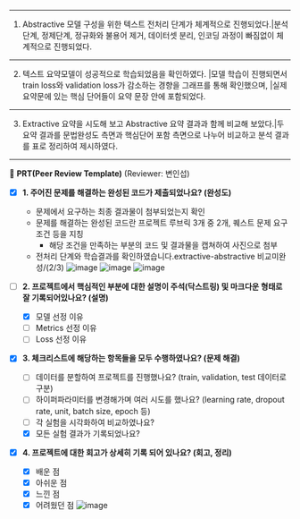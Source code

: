 ----------------------------------------------------------------------------------------------------------------------------------------------------------------------
1. Abstractive 모델 구성을 위한 텍스트 전처리 단계가 체계적으로 진행되었다.|분석단계, 정제단계, 정규화와 불용어 제거, 데이터셋 분리, 인코딩 과정이 빠짐없이 체계적으로 진행되었다.
---------------------------------------------------------------------------------------------------------------------------------------------------------------------
2. 텍스트 요약모델이 성공적으로 학습되었음을 확인하였다. |모델 학습이 진행되면서 train loss와 validation loss가 감소하는 경향을 그래프를 통해 확인했으며,
                                                   |실제 요약문에 있는 핵심 단어들이 요약 문장 안에 포함되었다.
-------------------------------------------------------------------------------------------------------------------------------------------------------------------------
3. Extractive 요약을 시도해 보고 Abstractive 요약 결과과 함께 비교해 보았다.|두 요약 결과를 문법완성도 측면과 핵심단어 포함 측면으로 나누어 비교하고 분석 결과를 표로 정리하여 제시하였다.
--------------------------------------------------------------------------------------------------------------------------------------------------------------------------
	


🔑 **PRT(Peer Review Template)**
(Reviewer: 변인섭)

- [x]  **1. 주어진 문제를 해결하는 완성된 코드가 제출되었나요? (완성도)**
    - 문제에서 요구하는 최종 결과물이 첨부되었는지 확인
    - 문제를 해결하는 완성된 코드란 프로젝트 루브릭 3개 중 2개, 
    퀘스트 문제 요구조건 등을 지칭
        - 해당 조건을 만족하는 부분의 코드 및 결과물을 캡쳐하여 사진으로 첨부
    * 전처리 단계와 학습결과를 확인하였습니다.extractive-abstractive 비교미완성/(2/3)
      ![image](https://github.com/inseopbyeon/aiffel-repo/assets/23303852/b64a56d7-aee6-4c81-a8af-2ef62f623df2)
      ![image](https://github.com/inseopbyeon/aiffel-repo/assets/23303852/61712341-360b-485c-b2dc-44d34c071e3d)
      ![image](https://github.com/inseopbyeon/aiffel-repo/assets/23303852/45024395-7669-4970-ad3c-f357f0f3a447)
  
- [ ]  **2. 프로젝트에서 핵심적인 부분에 대한 설명이 주석(닥스트링) 및 마크다운 형태로 잘 기록되어있나요? (설명)**
    - [x]  모델 선정 이유
    - [ ]  Metrics 선정 이유
    - [ ]  Loss 선정 이유

- [x]  **3. 체크리스트에 해당하는 항목들을 모두 수행하였나요? (문제 해결)**
    - [ ]  데이터를 분할하여 프로젝트를 진행했나요? (train, validation, test 데이터로 구분)
    - [ ]  하이퍼파라미터를 변경해가며 여러 시도를 했나요? (learning rate, dropout rate, unit, batch size, epoch 등)
    - [ ]  각 실험을 시각화하여 비교하였나요?
    - [x]  모든 실험 결과가 기록되었나요?

- [x]  **4. 프로젝트에 대한 회고가 상세히 기록 되어 있나요? (회고, 정리)**
    - [x]  배운 점
    - [x]  아쉬운 점
    - [x]  느낀 점
    - [x]  어려웠던 점
  ![image](https://github.com/inseopbyeon/aiffel-repo/assets/23303852/4899360b-40c7-471e-a64b-0ab1e99ac417)
